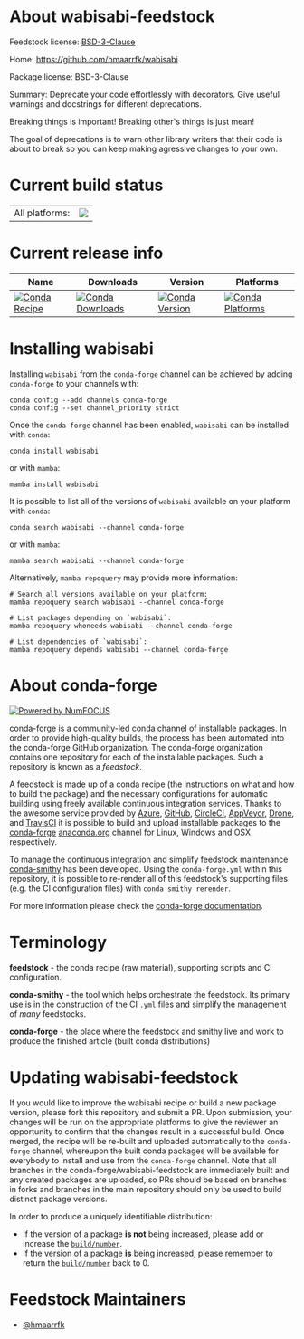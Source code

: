 About wabisabi-feedstock
========================

Feedstock license: [BSD-3-Clause](https://github.com/conda-forge/wabisabi-feedstock/blob/main/LICENSE.txt)

Home: https://github.com/hmaarrfk/wabisabi

Package license: BSD-3-Clause

Summary: Deprecate your code effortlessly with decorators. Give useful warnings and docstrings for different deprecations.

Breaking things is important! Breaking other's things is just mean!

The goal of deprecations is to warn other library writers that their code
is about to break so you can keep making agressive changes to your own.


Current build status
====================


<table><tr><td>All platforms:</td>
    <td>
      <a href="https://dev.azure.com/conda-forge/feedstock-builds/_build/latest?definitionId=6664&branchName=main">
        <img src="https://dev.azure.com/conda-forge/feedstock-builds/_apis/build/status/wabisabi-feedstock?branchName=main">
      </a>
    </td>
  </tr>
</table>

Current release info
====================

| Name | Downloads | Version | Platforms |
| --- | --- | --- | --- |
| [![Conda Recipe](https://img.shields.io/badge/recipe-wabisabi-green.svg)](https://anaconda.org/conda-forge/wabisabi) | [![Conda Downloads](https://img.shields.io/conda/dn/conda-forge/wabisabi.svg)](https://anaconda.org/conda-forge/wabisabi) | [![Conda Version](https://img.shields.io/conda/vn/conda-forge/wabisabi.svg)](https://anaconda.org/conda-forge/wabisabi) | [![Conda Platforms](https://img.shields.io/conda/pn/conda-forge/wabisabi.svg)](https://anaconda.org/conda-forge/wabisabi) |

Installing wabisabi
===================

Installing `wabisabi` from the `conda-forge` channel can be achieved by adding `conda-forge` to your channels with:

```
conda config --add channels conda-forge
conda config --set channel_priority strict
```

Once the `conda-forge` channel has been enabled, `wabisabi` can be installed with `conda`:

```
conda install wabisabi
```

or with `mamba`:

```
mamba install wabisabi
```

It is possible to list all of the versions of `wabisabi` available on your platform with `conda`:

```
conda search wabisabi --channel conda-forge
```

or with `mamba`:

```
mamba search wabisabi --channel conda-forge
```

Alternatively, `mamba repoquery` may provide more information:

```
# Search all versions available on your platform:
mamba repoquery search wabisabi --channel conda-forge

# List packages depending on `wabisabi`:
mamba repoquery whoneeds wabisabi --channel conda-forge

# List dependencies of `wabisabi`:
mamba repoquery depends wabisabi --channel conda-forge
```


About conda-forge
=================

[![Powered by
NumFOCUS](https://img.shields.io/badge/powered%20by-NumFOCUS-orange.svg?style=flat&colorA=E1523D&colorB=007D8A)](https://numfocus.org)

conda-forge is a community-led conda channel of installable packages.
In order to provide high-quality builds, the process has been automated into the
conda-forge GitHub organization. The conda-forge organization contains one repository
for each of the installable packages. Such a repository is known as a *feedstock*.

A feedstock is made up of a conda recipe (the instructions on what and how to build
the package) and the necessary configurations for automatic building using freely
available continuous integration services. Thanks to the awesome service provided by
[Azure](https://azure.microsoft.com/en-us/services/devops/), [GitHub](https://github.com/),
[CircleCI](https://circleci.com/), [AppVeyor](https://www.appveyor.com/),
[Drone](https://cloud.drone.io/welcome), and [TravisCI](https://travis-ci.com/)
it is possible to build and upload installable packages to the
[conda-forge](https://anaconda.org/conda-forge) [anaconda.org](https://anaconda.org/)
channel for Linux, Windows and OSX respectively.

To manage the continuous integration and simplify feedstock maintenance
[conda-smithy](https://github.com/conda-forge/conda-smithy) has been developed.
Using the ``conda-forge.yml`` within this repository, it is possible to re-render all of
this feedstock's supporting files (e.g. the CI configuration files) with ``conda smithy rerender``.

For more information please check the [conda-forge documentation](https://conda-forge.org/docs/).

Terminology
===========

**feedstock** - the conda recipe (raw material), supporting scripts and CI configuration.

**conda-smithy** - the tool which helps orchestrate the feedstock.
                   Its primary use is in the construction of the CI ``.yml`` files
                   and simplify the management of *many* feedstocks.

**conda-forge** - the place where the feedstock and smithy live and work to
                  produce the finished article (built conda distributions)


Updating wabisabi-feedstock
===========================

If you would like to improve the wabisabi recipe or build a new
package version, please fork this repository and submit a PR. Upon submission,
your changes will be run on the appropriate platforms to give the reviewer an
opportunity to confirm that the changes result in a successful build. Once
merged, the recipe will be re-built and uploaded automatically to the
`conda-forge` channel, whereupon the built conda packages will be available for
everybody to install and use from the `conda-forge` channel.
Note that all branches in the conda-forge/wabisabi-feedstock are
immediately built and any created packages are uploaded, so PRs should be based
on branches in forks and branches in the main repository should only be used to
build distinct package versions.

In order to produce a uniquely identifiable distribution:
 * If the version of a package **is not** being increased, please add or increase
   the [``build/number``](https://docs.conda.io/projects/conda-build/en/latest/resources/define-metadata.html#build-number-and-string).
 * If the version of a package **is** being increased, please remember to return
   the [``build/number``](https://docs.conda.io/projects/conda-build/en/latest/resources/define-metadata.html#build-number-and-string)
   back to 0.

Feedstock Maintainers
=====================

* [@hmaarrfk](https://github.com/hmaarrfk/)

